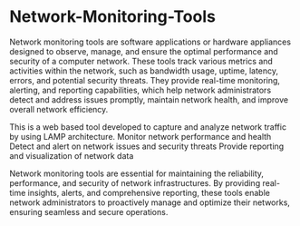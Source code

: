 # Network-Monitoring-Tools
Network monitoring tools are software applications or hardware appliances designed to observe, manage, and ensure the optimal performance and security of a computer network. These tools track various metrics and activities within the network, such as bandwidth usage, uptime, latency, errors, and potential security threats. They provide real-time monitoring, alerting, and reporting capabilities, which help network administrators detect and address issues promptly, maintain network health, and improve overall network efficiency.

This is a web based tool developed to capture and analyze network traffic by using LAMP architecture.
Monitor network performance and health
Detect and alert on network issues and security threats
Provide reporting and visualization of network data

Network monitoring tools are essential for maintaining the reliability, performance, and security of network infrastructures. By providing real-time insights, alerts, and comprehensive reporting, these tools enable network administrators to proactively manage and optimize their networks, ensuring seamless and secure operations.
